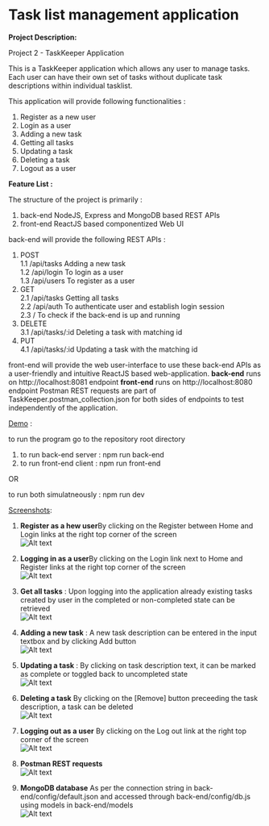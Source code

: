 # Task list management application

<b>Project Description:</b>

Project 2 - TaskKeeper Application

This is a TaskKeeper application which allows any user to manage tasks.
Each user can have their own set of tasks without duplicate task descriptions within individual tasklist.

This application will provide following functionalities :
1) Register as a new user
2) Login as a user
3) Adding a new task
4) Getting all tasks
5) Updating a task
6) Deleting a task
7) Logout as a user

<b>Feature List : </b>

The structure of the project is primarily :
1) back-end    NodeJS, Express and MongoDB based REST APIs
2) front-end   ReactJS based componentized Web UI

back-end will provide the following REST APIs :
1) POST <br>
1.1 /api/tasks       Adding a new task <br>
1.2 /api/login       To login as a user <br>
1.3 /api/users       To register as a user <br>
2) GET <br>
2.1 /api/tasks       Getting all tasks <br>
2.2 /api/auth       To authenticate user and establish login session <br>
2.3 /                To check if the back-end is up and running
3) DELETE <br>
3.1 /api/tasks/:id   Deleting a task with matching id <br>
4) PUT <br>
4.1 /api/tasks/:id   Updating a task with the matching id <br>


front-end will provide the web user-interface to use these back-end APIs as a user-friendly and intuitive ReactJS based web-application.
<b>back-end</b> runs on http://localhost:8081 endpoint
<b>front-end</b> runs on http://localhost:8080 endpoint
Postman REST requests are part of TaskKeeper.postman_collection.json for both sides of endpoints to test independently of the application.

<u>Demo</u> : 

to run the program go to the repository root directory

1) to run back-end server : npm run back-end
2) to run front-end client : npm run front-end

OR

to run both simulatneously : npm run dev

<u>Screenshots</u>:

1. <b> Register as a hew user</b>By clicking on the Register between Home and Login links at the right top corner of the screen <br>
![Alt text](demo/Register.png?raw=true "Logging in as a user") <br>

2. <b> Logging in as a user</b>By clicking on the Login link next to Home and Register links at the right top corner of the screen <br>
![Alt text](demo/Login.png?raw=true "Logging in as a user") <br>

3. <b> Get all tasks</b>  : Upon logging into the application already existing tasks created by user in the completed or non-completed state can be retrieved<br>
![Alt text](demo/GetAllTasks.png?raw=true "Get All Tasks") <br>

4. <b> Adding a new task</b>  : A new task description can be entered in the input textbox and by clicking Add button<br>
![Alt text](demo/AddTask.png?raw=true "Add Task") <br>

5. <b> Updating a task</b> : By clicking on task description text, it can be marked as complete or toggled back to uncompleted state<br>
![Alt text](demo/UpdatedTask.png?raw=true "Updating A Task") <br>

6. <b> Deleting a task</b> By clicking on the [Remove] button preceeding the task description, a task can be deleted<br>
![Alt text](demo/DeletedTask.png?raw=true "Deleting A Task") <br>

7. <b> Logging out as a user</b> By clicking on the Log out link at the right top corner of the screen<br>
![Alt text](demo/GetAllTasks.png?raw=true "Logging out as a user") <br>

8. <b> Postman REST requests</b> <br>
![Alt text](demo/Postman.png?raw=true "Postman REST requests") <br>

9. <b> MongoDB database</b> As per the connection string in back-end/config/default.json and accessed through back-end/config/db.js using models in back-end/models<br>
![Alt text](demo/MongoDB.png?raw=true "MongoDB database") <br>




